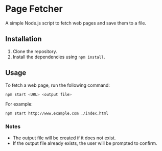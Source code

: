 # Page Fetcher

A simple Node.js script to fetch web pages and save them to a file.

## Installation

1. Clone the repository.
2. Install the dependencies using `npm install`.

## Usage

To fetch a web page, run the following command:

```bash
npm start <URL> <output file>
```

For example:

```bash
npm start http://www.example.com ./index.html
```

### Notes
* The output file will be created if it does not exist.
* If the output file already exists, the user will be prompted to confirm.